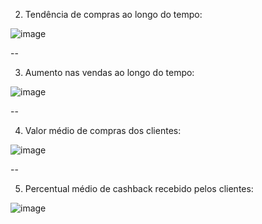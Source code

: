 2. Tendência de compras ao longo do tempo:

![image](https://github.com/user-attachments/assets/dde3ea81-904f-4108-89cb-77becc8d099f)


--

3. Aumento nas vendas ao longo do tempo:

![image](https://github.com/user-attachments/assets/1e453c28-51b1-40db-bcde-b86180e5fc4a)


--

4. Valor médio de compras dos clientes:

![image](https://github.com/user-attachments/assets/48571f10-1d4b-4d5d-b9e7-3460780b364f)


--


5. Percentual médio de cashback recebido pelos clientes:

![image](https://github.com/user-attachments/assets/433e4560-744e-4f22-988b-137415454ef5)


